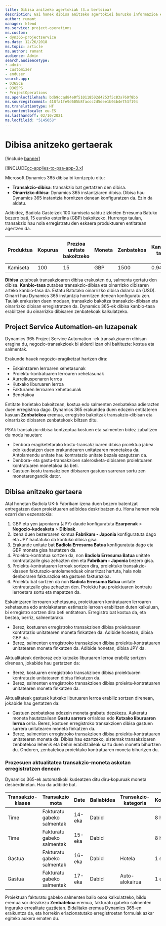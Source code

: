```yaml
---
title: Dibisa anitzeko agertokiak (3.x bertsioa)
description: Gai honek dibisa anitzeko agertokiei buruzko informazioa ematen du.
author: rumant
manager: kfend
ms.service: project-operations
ms.custom:
- dyn365-projectservice
ms.date: 12/26/2018
ms.topic: article
ms.author: rumant
audience: Admin
search.audienceType:
- admin
- customizer
- enduser
search.app:
- D365CE
- D365PS
- ProjectOperations
ms.openlocfilehash: bdb9ccad84e0f510118502d4253f5c83a760f8bb
ms.sourcegitcommit: 418fa1fe9d605b8faccc2d5dee1b04b4e753f194
ms.translationtype: HT
ms.contentlocale: eu-ES
ms.lasthandoff: 02/10/2021
ms.locfileid: "5145658"
---
```

# <a name="multiple-currency-scenarios"></a>Dibisa anitzeko gertaerak

[!include [banner](../includes/psa-now-project-operations.md)]

[!INCLUDE[cc-applies-to-psa-app-3.x](../includes/cc-applies-to-psa-app-3x.md)]

Microsoft Dynamics 365 dibisa bi kontzeptu ditu:

- **Transakzio-dibisa**: transakzio bat gertatzen den dibisa. 
- **Oinarrizko dibisa**: Dynamics 365 instantziaren dibisa. Dibisa hau Dynamics 365 instantzia hornitzen denean konfiguratzen da. Ezin da aldatu.

Adibidez, Badiola Gasteizek 100 kamiseta saldu zizkieten Erresuma Batuko bezero bati, 15 euroko esterlina (GBP) bakoitzeko. Hurrengo taulan, transakzio hau nola erregistratu den eskaera produktuaren entitatean agertzen da.

| Produktua | Kopurua | Prezioa unitate bakoitzeko | Moneta | Zenbatekoa | Kanbio-tasa | Prezioa unitate bakoitzeko (oinarrizkoa)| Zenbatekoa (oinarrizkoa)|
|---------|----------|----------------|----------|--------|---------------|----------------------|--------------|
| Kamiseta | 100      | 15             | GBP      | 1500   | 0.94          | $17.25               | $1,725       |

**Dibisa** zutabeak transakzioaren dibisa erakusten du, salmenta gertatu den dibisa. **Kanbio-tasa** zutabea transakzio-dibisa eta oinarrizko dibisaren arteko kanbio-tasa da. Estatu Batutako oinarrizko dibisa dolarra da (USD). Oinarri hau Dynamics 365 instantzia hornitzen denean konfiguratu zen.
Taulak erakusten duen moduan, transakzio bakoitza transakzio-dibisan eta oinarrizko dibisan erregistratzen da. Dynamics 365-ek dibisa kanbio-tasa erabiltzen du oinarrizko dibisaren zenbatekoak kalkulatzeko.

## <a name="project-service-automation-extensions"></a>Project Service Automation-en luzapenak

Dynamics 365 Project Service Automation -ek transakzioaren dibisan eragina du, negozio-transakzioek bi alderdi izan ohi baitituzte: kostua eta salmentak.

Erakunde hauek negozio-eragiketzat hartzen dira:

- Eskaintzaren lerroaren xehetasunak
- Proiektu-kontratuaren lerroaren xehetasunak
- Aurreikuspenaren lerroa
- Kutxako liburuaren lerroa
- Fakturaren lerroaren xehetasunak
- Benetakoa

Entitate horietako bakoitzean, kostua edo salmenten zenbatekoa adierazten duen erregistroa dago. Dynamics 365 erakundea duen edozein entitateren kasuan **Zenbatekoa** eremua, erregistro bakoitzak transakzio-dibisan eta oinarrizko dibisaren zenbatekoak biltzen ditu. 

PSAk transakzio-dibisa kontzeptua kostuen eta salmenten bidez zabaltzen du modu hauetan:

- Denbora eragiketetarako kostu-transakzioaren dibisa proiektua jabea edo kudeatzen duen erakundearen unitatearen monetakoa da. Antolamendu unitate hau kontratazio unitate bezala ezagutzen da.
- Denbora- eta gastu-transakzioen salerosketa-dibisaren proiektuaren kontratuaren monetakoa da beti.
- Gastuen kostu transakzioen dibisaren gastuen sarreran sortu zen monetarengandik dator.

## <a name="multiple-currency-scenario"></a>Dibisa anitzeko gertaera

Atal honetan Badiola UK-k Fabrikam izena duen bezero batentzat entregatzen duen proiektuaren adibidea deskribatzen du. Hona hemen nola ezarri den eszenatokia:

1. GBP eta yen japoniarra (JPY) daude konfiguratuta **Ezarpenak** \> **Negozio-kudeaketa** \> **Dibisak**. 
2. Izena duen bezeroaren kontua **Fabrikam - Japonia** konfiguratuta dago eta JPY hautatuko da kontuko dibisa gisa.
3. Erakunde unitate bat **Badiola Erresuma Batua** konfiguratuta dago eta GBP moneta gisa hautatzen da.
4. Proiektu-kontratua sortzen da, non **Badiola Erresuma Batua** unitate kontratatzaile gisa zehazten den eta **Fabrikam - Japonia** bezero gisa.
5. Proiektu-kontratuaren lerroak sortzen dira, proiektuko transakzio-klaseen fakturazio-antolamenduak oinarritzat hartuta, hala nola denboraren fakturazioa eta gastuen fakturazioa.
6. Proiektu bat sortzen da non **Badiola Erresuma Batua** unitate kontratatzaile gisa zehazten den. Proiektu hau proiektuaren kontratu lerroetara sortu eta mapatzen da.


Eskaintzaren lerroaren xehetasuna, proiektuaren kontratuaren lerroaren xehetasuna edo antolaketaren estimazio lerroan erabiltzen duten kalkuluan, bi erregistro sortzen dira beti entitatean. Erregistro bat kostua da, eta bestea, berriz, salmentarako.

- Berez, kostuaren erregistroko transakzioen dibisa proiektuaren kontratazio unitatearen moneta finkatzen da. Adibide honetan, dibisa GBP da.
- Berez, salmenten erregistroko transakzioen dibisa proiektu-kontratuaren unitatearen moneta finkatzen da. Adibide honetan, dibisa JPY da.

Aktualitateak denboraz edo kutxako liburuaren lerroa erabiliz sortzen direnean, jokabide hau gertatzen da:

- Berez, kostuaren erregistroko transakzioen dibisa proiektuaren kontratazio unitatearen dibisa finkatzen da.
- Berez, salmenten erregistroko transakzioen dibisa proiektu-kontratuaren unitatearen moneta finkatzen da.

Aktualitateak gastuak kutxako liburuaren lerroa erabiliz sortzen direnean, jokabide hau gertatzen da:

- Gastuen zenbatekoa edozein moneta grabatu dezakezu. Aukeratu moneta hautatzailean **Gastu sarrera** orrialdea edo **Kutxako liburuaren lerroa** orria. Berez, kostuen erregistroko transakzioen dibisa gastuen sarrera unitatearen moneta finkatzen da. 
- Berez, salmenten erregistroko transakzioen dibisa proiektu-kontratuaren unitatearen moneta da. Dibisa hau ezartzeko, sistemak transakzioaren zenbatekoa lehenik eta behin erabiltzaileak sartu duen moneta bihurtzen du. Ondoren, zenbatekoa proiektuko kontratuaren moneta bihurtzen du. 

### <a name="computing-roll-ups-when-project-actuals-are-recorded-in-multiple-transaction-currencies"></a>Prozesuen aktualitatea transakzio-moneta askotan erregistratzen denean

Dynamics 365-ek automatikoki kudeatzen ditu diru-kopuruak moneta desberdinetan. Hau da adibide bat.

| Transakzio-klasea | Transakzio mota| Date   | Baliabidea | Transakzio-kategoria | Kopurua | Unitate-prezioa | Zenbatekoa      | Kanbio-tasa | Zenbatekoa oinarrizkoan |
|-------------------|------------------|--------|----------|----------------------|----------|--------------|-------------|---------------|----------------|
| Time              | Fakturatu gabeko salmentak   | 14-eka | Dabid  |                      | 8 h    | 20,000 JPY    | 160,000 JPY | 123           | 1,300.81 USD    |
| Time              | Fakturatu gabeko salmentak   | 15-eka | Dabid  |                      | 8 h    | 20,000 JPY    | 160,000 JPY | 123           | 1,300.81 USD    |
| Gastua           | Fakturatu gabeko salmentak   | 16-eka | Dabid  | Hotela                | 1 ea     | 250 EUR      | 250 EUR     | 0.94          | 265.95 USD     |
| Gastua           | Fakturatu gabeko salmentak   | 17-eka | Dabid  | Auto-alokairua           | 1 ea     | 150 EUR      | 150 EUR     | 0.94          | 159.57 USD     |

Proiektuan fakturatu gabeko salmenten balio osoa kalkulatzeko, bildu eremua sor dezakezu **Zenbatekoa** eremua, fakturatu gabeko salmenten inguruko errealitate guztietan. Bidalitako eremua Dynamics 365-en eraikuntza da, eta horrekin erlazionatutako erregistroetan formulak azkar egiteko aukera ematen du.
